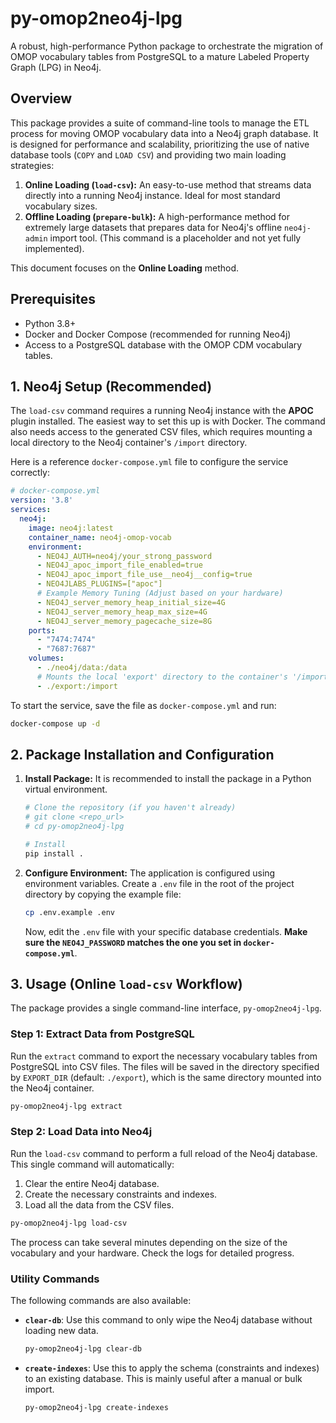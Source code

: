# py-omop2neo4j-lpg

A robust, high-performance Python package to orchestrate the migration of OMOP vocabulary tables from PostgreSQL to a mature Labeled Property Graph (LPG) in Neo4j.

## Overview

This package provides a suite of command-line tools to manage the ETL process for moving OMOP vocabulary data into a Neo4j graph database. It is designed for performance and scalability, prioritizing the use of native database tools (`COPY` and `LOAD CSV`) and providing two main loading strategies:

1.  **Online Loading (`load-csv`):** An easy-to-use method that streams data directly into a running Neo4j instance. Ideal for most standard vocabulary sizes.
2.  **Offline Loading (`prepare-bulk`):** A high-performance method for extremely large datasets that prepares data for Neo4j's offline `neo4j-admin` import tool. (This command is a placeholder and not yet fully implemented).

This document focuses on the **Online Loading** method.

## Prerequisites

*   Python 3.8+
*   Docker and Docker Compose (recommended for running Neo4j)
*   Access to a PostgreSQL database with the OMOP CDM vocabulary tables.

## 1. Neo4j Setup (Recommended)

The `load-csv` command requires a running Neo4j instance with the **APOC** plugin installed. The easiest way to set this up is with Docker. The command also needs access to the generated CSV files, which requires mounting a local directory to the Neo4j container's `/import` directory.

Here is a reference `docker-compose.yml` file to configure the service correctly:

```yaml
# docker-compose.yml
version: '3.8'
services:
  neo4j:
    image: neo4j:latest
    container_name: neo4j-omop-vocab
    environment:
      - NEO4J_AUTH=neo4j/your_strong_password
      - NEO4J_apoc_import_file_enabled=true
      - NEO4J_apoc_import_file_use__neo4j__config=true
      - NEO4JLABS_PLUGINS=["apoc"]
      # Example Memory Tuning (Adjust based on your hardware)
      - NEO4J_server_memory_heap_initial_size=4G
      - NEO4J_server_memory_heap_max_size=4G
      - NEO4J_server_memory_pagecache_size=8G
    ports:
      - "7474:7474"
      - "7687:7687"
    volumes:
      - ./neo4j/data:/data
      # Mounts the local 'export' directory to the container's '/import' directory
      - ./export:/import
```

To start the service, save the file as `docker-compose.yml` and run:
```bash
docker-compose up -d
```

## 2. Package Installation and Configuration

1.  **Install Package:**
    It is recommended to install the package in a Python virtual environment.
    ```bash
    # Clone the repository (if you haven't already)
    # git clone <repo_url>
    # cd py-omop2neo4j-lpg

    # Install
    pip install .
    ```

2.  **Configure Environment:**
    The application is configured using environment variables. Create a `.env` file in the root of the project directory by copying the example file:
    ```bash
    cp .env.example .env
    ```
    Now, edit the `.env` file with your specific database credentials. **Make sure the `NEO4J_PASSWORD` matches the one you set in `docker-compose.yml`**.

## 3. Usage (Online `load-csv` Workflow)

The package provides a single command-line interface, `py-omop2neo4j-lpg`.

### Step 1: Extract Data from PostgreSQL

Run the `extract` command to export the necessary vocabulary tables from PostgreSQL into CSV files. The files will be saved in the directory specified by `EXPORT_DIR` (default: `./export`), which is the same directory mounted into the Neo4j container.

```bash
py-omop2neo4j-lpg extract
```

### Step 2: Load Data into Neo4j

Run the `load-csv` command to perform a full reload of the Neo4j database. This single command will automatically:
1.  Clear the entire Neo4j database.
2.  Create the necessary constraints and indexes.
3.  Load all the data from the CSV files.

```bash
py-omop2neo4j-lpg load-csv
```

The process can take several minutes depending on the size of the vocabulary and your hardware. Check the logs for detailed progress.

### Utility Commands

The following commands are also available:

*   **`clear-db`**: Use this command to only wipe the Neo4j database without loading new data.
    ```bash
    py-omop2neo4j-lpg clear-db
    ```
*   **`create-indexes`**: Use this to apply the schema (constraints and indexes) to an existing database. This is mainly useful after a manual or bulk import.
    ```bash
    py-omop2neo4j-lpg create-indexes
    ```
